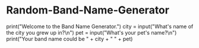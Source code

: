 # Random-Band-Name-Generator

print("Welcome to the Band Name Generator.")
city = input("What's name of the city you grew up in?\n")
pet = input("What's your pet's name?\n")
print("Your band name could be " + city + " " + pet)
